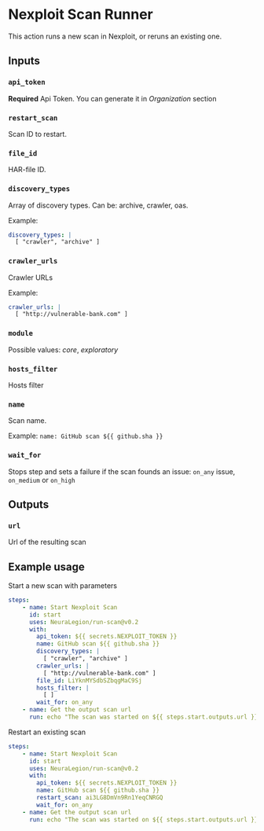 # Nexploit Scan Runner

This action runs a new scan in Nexploit, or reruns an existing one.

## Inputs

### `api_token`

**Required** Api Token. You can generate it in *Organization* section

### `restart_scan`

Scan ID to restart.

### `file_id`

HAR-file ID.

### `discovery_types`

Array of discovery types. Can be: archive, crawler, oas.

Example:

```yml
discovery_types: |
  [ "crawler", "archive" ]
```

### `crawler_urls`

Crawler URLs

Example:

```yml
crawler_urls: |
  [ "http://vulnerable-bank.com" ]
```

### `module`

Possible values: *core*, *exploratory*

### `hosts_filter`

Hosts filter

### `name`

Scan name.

Example: ```name: GitHub scan ${{ github.sha }}```

### `wait_for`

Stops step and sets a failure if the scan founds an issue: `on_any` issue,
`on_medium` or `on_high`

## Outputs

### `url`

Url of the resulting scan

## Example usage

Start a new scan with parameters

```yml
steps:
    - name: Start Nexploit Scan
      id: start
      uses: NeuraLegion/run-scan@v0.2
      with:
        api_token: ${{ secrets.NEXPLOIT_TOKEN }}
        name: GitHub scan ${{ github.sha }}
        discovery_types: |
          [ "crawler", "archive" ]
        crawler_urls: |
          [ "http://vulnerable-bank.com" ]
        file_id: LiYknMYSdbSZbqgMaC9Sj
        hosts_filter: |
          [ ]
        wait_for: on_any
    - name: Get the output scan url
      run: echo "The scan was started on ${{ steps.start.outputs.url }}"
```

Restart an existing scan

```yml
steps:
    - name: Start Nexploit Scan
      id: start
      uses: NeuraLegion/run-scan@v0.2
      with:
        api_token: ${{ secrets.NEXPLOIT_TOKEN }}
        name: GitHub scan ${{ github.sha }}
        restart_scan: ai3LG8DmVn9Rn1YeqCNRGQ
        wait_for: on_any
    - name: Get the output scan url
      run: echo "The scan was started on ${{ steps.start.outputs.url }}"
```
